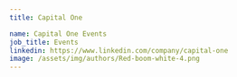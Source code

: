 ```yaml
---
title: Capital One

name: Capital One Events
job_title: Events
linkedin: https://www.linkedin.com/company/capital-one
image: /assets/img/authors/Red-boom-white-4.png
---
```

